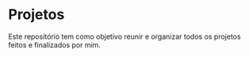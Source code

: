 # Projetos

Este repositório tem como objetivo reunir e organizar todos os projetos feitos e finalizados por mim.
